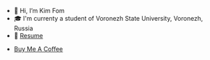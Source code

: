 - 👋 Hi, I’m Kim Fom
- 🎓 I'm currenty a student of Voronezh State University, Voronezh, Russia
- 📜 [Resume](https://temp.iamkimfom.live)

<!--- - [![@kimfom01's Holopin board](https://holopin.io/api/user/board?user=kimfom01)](https://holopin.io/@kimfom01)--->

* [Buy Me A Coffee](https://www.buymeacoffee.com/kimfom01)


<!---
kimfom01/kimfom01 is a ✨ special ✨ repository because its `README.md` (this file) appears on your GitHub profile.
You can click the Preview link to take a look at your changes.
--->
